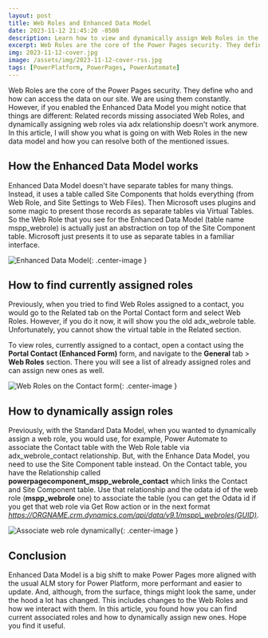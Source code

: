 ```yaml
---
layout: post
title: Web Roles and Enhanced Data Model
date: 2023-11-12 21:45:20 -0500
description: Learn how to view and dynamically assign Web Roles in the Enhanced Data Model
excerpt: Web Roles are the core of the Power Pages security. They define who and how can access the data on our site. We are using them constantly. However, if you enabled the Enhanced Data Model you might notice that things are different - Related records missing associated Web Roles, and dynamically assigning web roles via adx relationship doesn't work anymore. Check my new blog to see what's going on with Web Roles in the new data model and how you can resolve both of the mentioned issues.
img: 2023-11-12-cover.jpg
image: /assets/img/2023-11-12-cover-rss.jpg
tags: [PowerPlatform, PowerPages, PowerAutomate]
---
```


Web Roles are the core of the Power Pages security. They define who and how can access the data on our site. We are using them constantly. However, if you enabled the Enhanced Data Model you might notice that things are different: Related records missing associated Web Roles, and dynamically assigning web roles via adx relationship doesn't work anymore. In this article, I will show you what is going on with Web Roles in the new data model and how you can resolve both of the mentioned issues.

## How the Enhanced Data Model works

Enhanced Data Model doesn't have separate tables for many things. Instead, it uses a table called Site Components that holds everything (from Web Role, and Site Settings to Web Files). Then Microsoft uses plugins and some magic to present those records as separate tables via Virtual Tables. So the Web Role that you see for the Enhanced Data Model (table name mspp\_webrole) is actually just an abstraction on top of the Site Component table. Microsoft just presents it to use as separate tables in a familiar interface.

![Enhanced Data Model]({{site.baseurl}}/assets/img/2023-11-12-enhanced-data-model.png){: .center-image }

## How to find currently assigned roles

Previously, when you tried to find Web Roles assigned to a contact, you would go to the Related tab on the Portal Contact form and select Web Roles. However, if you do it now, it will show you the old adx\_webrole table. Unfortunately, you cannot show the virtual table in the Related section.

To view roles, currently assigned to a contact, open a contact using the **Portal Contact (Enhanced Form)** form, and navigate to the **General** tab > **Web Roles** section. There you will see a list of already assigned roles and can assign new ones as well.

![Web Roles on the Contact form]({{site.baseurl}}/assets/img/2023-11-12-portal-contact-form.jpg){: .center-image }

## How to dynamically assign roles

Previously, with the Standard Data Model, when you wanted to dynamically assign a web role, you would use, for example, Power Automate to associate the Contact table with the Web Role table via adx\_webrole\_contact relationship. But, with the Enhance Data Model, you need to use the Site Component table instead. On the Contact table, you have the Relationship called **powerpagecomponent\_mspp\_webrole\_contact** which links the Contact and Site Component table. Use that relationship and the odata id of the web role (**mspp\_webrole** one) to associate the table (you can get the Odata id if you get that web role via Get Row action or in the next format *https://ORGNAME.crm.dynamics.com/api/data/v9.1/mspp\_webroles(GUID)*.

![Associate web role dynamically]({{site.baseurl}}/assets/img/2023-11-12-associate-web-role.png){: .center-image }

## Conclusion

Enhanced Data Model is a big shift to make Power Pages more aligned with the usual ALM story for Power Platform, more performant and easier to update. And, although, from the surface, things might look the same, under the hood a lot has changed. This includes changes to the Web Roles and how we interact with them. In this article, you found how you can find current associated roles and how to dynamically assign new ones. Hope you find it useful.
